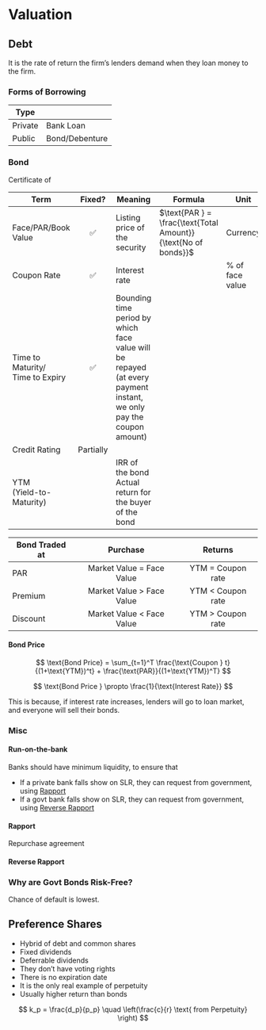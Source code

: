 # Valuation

## Debt

It is the rate of return the firm’s lenders demand when they loan money to the firm. 

### Forms of Borrowing

| Type    |                |
| ------- | -------------- |
| Private | Bank Loan      |
| Public  | Bond/Debenture |

### Bond

Certificate of 

| Term                                  |  Fixed?   | Meaning                                                      | Formula                                                      | Unit            |
| ------------------------------------- | :-------: | ------------------------------------------------------------ | ------------------------------------------------------------ | --------------- |
| Face/PAR/Book Value                   |     ✅     | Listing price of the security                                | $\text{PAR } = \frac{\text{Total Amount}}{\text{No of bonds}}$ | Currency        |
| Coupon Rate                           |     ✅     | Interest rate                                                |                                                              | % of face value |
| Time to Maturity/<br />Time to Expiry |     ✅     | Bounding time period by which face value will be repayed<br />(at every payment instant, we only pay the coupon amount) |                                                              |                 |
| Credit Rating                         | Partially |                                                              |                                                              |                 |
| YTM<br />(Yield-to-Maturity)          |           | IRR of the bond<br />Actual return for the buyer of the bond |                                                              |                 |

| Bond Traded at |         Purchase          |      Returns      |
| -------------- | :-----------------------: | :---------------: |
| PAR            | Market Value = Face Value | YTM = Coupon rate |
| Premium        | Market Value > Face Value | YTM < Coupon rate |
| Discount       | Market Value < Face Value | YTM > Coupon rate |

#### Bond Price

$$
\text{Bond Price} = \sum_{t=1}^T \frac{\text{Coupon } t}{(1+\text{YTM})^t} + \frac{\text{PAR}}{(1+\text{YTM})^T}
$$

$$
\text{Bond Price } \propto \frac{1}{\text{Interest Rate}}
$$

This is because, if interest rate increases, lenders will go to loan market, and everyone will sell their bonds.

### Misc

#### Run-on-the-bank

Banks should have minimum liquidity, to ensure that

- If a private bank falls show on SLR, they can request from government, using [Rapport](#Rapport)
- If a govt bank falls show on SLR, they can request from government, using [Reverse Rapport](#Rapport)

#### Rapport

Repurchase agreement

#### Reverse Rapport

### Why are Govt Bonds Risk-Free?

Chance of default is lowest.

## Preference Shares

- Hybrid of debt and common shares
- Fixed dividends
- Deferrable dividends
- They don’t have voting rights
- There is no expiration date
- It is the only real example of perpetuity
- Usually higher return than bonds

$$
k_p = \frac{d_p}{p_p} \quad \left(\frac{c}{r} \text{ from Perpetuity} \right)
$$

